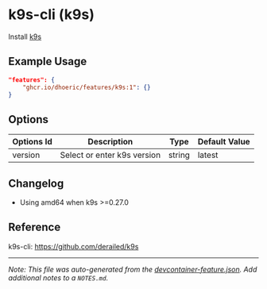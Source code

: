 
# k9s-cli (k9s)

Install [k9s](https://k9scli.io/)

## Example Usage

```json
"features": {
    "ghcr.io/dhoeric/features/k9s:1": {}
}
```

## Options

| Options Id | Description | Type | Default Value |
|-----|-----|-----|-----|
| version | Select or enter k9s version | string | latest |

## Changelog

- Using amd64 when k9s >=0.27.0

## Reference

k9s-cli: https://github.com/derailed/k9s

---

_Note: This file was auto-generated from the [devcontainer-feature.json](https://github.com/dhoeric/features/blob/main/src/k9s/devcontainer-feature.json).  Add additional notes to a `NOTES.md`._
